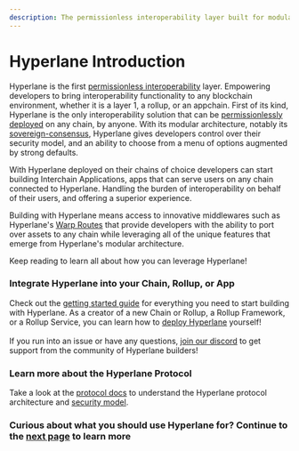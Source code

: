 ```yaml
---
description: The permissionless interoperability layer built for modular blockchains
---
```


# Hyperlane Introduction

Hyperlane is the first [permissionless interoperability](deploy/permissionless-interoperability.md) layer. Empowering developers to bring interoperability functionality to any blockchain environment, whether it is a layer 1, a rollup, or an appchain. First of its kind, Hyperlane is the only interoperability solution that can be [permissionlessly deployed](deploy/deploy-hyperlane/) on any chain, by anyone. With its modular architecture, notably its [sovereign-consensus](protocol/sovereign-consensus/ "mention"), Hyperlane gives developers control over their security model, and an ability to choose from a menu of options augmented by strong defaults.

With Hyperlane deployed on their chains of choice developers can start building Interchain Applications, apps that can serve users on any chain connected to Hyperlane. Handling the burden of interoperability on behalf of their users, and offering a superior experience.

Building with Hyperlane means access to innovative middlewares such as Hyperlane's [Warp Routes](apis-and-sdks/warp-api.md) that provide developers with the ability to port over assets to any chain while leveraging all of the unique features that emerge from Hyperlane's modular architecture.

Keep reading to learn all about how you can leverage Hyperlane!

### Integrate Hyperlane into your Chain, Rollup, or App

Check out the [getting started guide](introduction/getting-started.md) for everything you need to start building with Hyperlane. As a creator of a new Chain or Rollup, a Rollup Framework, or a Rollup Service, you can learn how to [deploy Hyperlane](deploy/deploy-hyperlane/) yourself!\
\
If you run into an issue or have any questions, [join our discord](https://discord.gg/hyperlane) to get support from the community of Hyperlane builders!

### Learn more about the Hyperlane Protocol

Take a look at the [protocol docs](protocol/permissionless-interoperability.md) to understand the Hyperlane protocol architecture and [security model](protocol/sovereign-consensus/).

### Curious about what you should use Hyperlane for? Continue to the [next page](introduction/why-hyperlane/) to learn more
